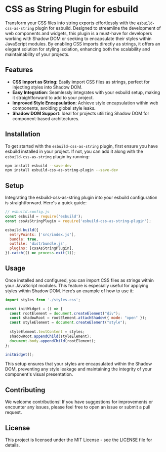 # CSS as String Plugin for esbuild

Transform your CSS files into string exports effortlessly with the `esbuild-css-as-string` plugin for esbuild. Designed to streamline the development of web components and widgets, this plugin is a must-have for developers working with Shadow DOM or seeking to encapsulate their styles within JavaScript modules. By enabling CSS imports directly as strings, it offers an elegant solution for styling isolation, enhancing both the scalability and maintainability of your projects.

## Features

- **CSS Import as String**: Easily import CSS files as strings, perfect for injecting styles into Shadow DOM.
- **Easy Integration**: Seamlessly integrates with your esbuild setup, making it straightforward to add to your project.
- **Improved Style Encapsulation**: Achieve style encapsulation within web components, avoiding global style leaks.
- **Shadow DOM Support**: Ideal for projects utilizing Shadow DOM for component-based architectures.

## Installation

To get started with the `esbuild-css-as-string` plugin, first ensure you have esbuild installed in your project. If not, you can add it along with the `esbuild-css-as-string` plugin by running:

```sh
npm install esbuild --save-dev
npm install esbuild-css-as-string-plugin --save-dev
```

## Setup

Integrating the esbuild-css-as-string plugin into your esbuild configuration is straightforward. Here's a quick guide:

```js
// esbuild.config.js
const esbuild = require('esbuild');
const cssAsStringPlugin = require('esbuild-css-as-string-plugin');

esbuild.build({
  entryPoints: ['src/index.js'],
  bundle: true,
  outfile: 'dist/bundle.js',
  plugins: [cssAsStringPlugin],
}).catch(() => process.exit(1));
```

## Usage

Once installed and configured, you can import CSS files as strings within your JavaScript modules. This feature is especially useful for applying styles within Shadow DOM. Here’s an example of how to use it:

```js
import styles from './styles.css';

const initWidget = () => {
  const rootElement = document.createElement("div");
  const shadowRoot = rootElement.attachShadow({ mode: "open" });
  const styleElement = document.createElement("style");
  
  styleElement.textContent = styles;
  shadowRoot.appendChild(styleElement);
  document.body.appendChild(rootElement);
};

initWidget();
```

This setup ensures that your styles are encapsulated within the Shadow DOM, preventing any style leakage and maintaining the integrity of your component's visual presentation.

## Contributing

We welcome contributions! If you have suggestions for improvements or encounter any issues, please feel free to open an issue or submit a pull request.

## License

This project is licensed under the MIT License - see the LICENSE file for details.
